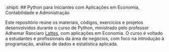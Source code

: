 :shipit: ## Python para Iniciantes com Aplicações em Economia, Contabilidade e Administração

Este repositório reúne os materiais, códigos, exercícios e projetos desenvolvidos durante o curso de Python, ministrado pelo professor Adhemar Ranciaro [Lattes](http://lattes.cnpq.br/7967232324656426),
com aplicações em Economia. O curso é voltado a estudantes e profissionais da área de negócios, com foco na introdução à programação, análise de dados e estatística aplicada. 
